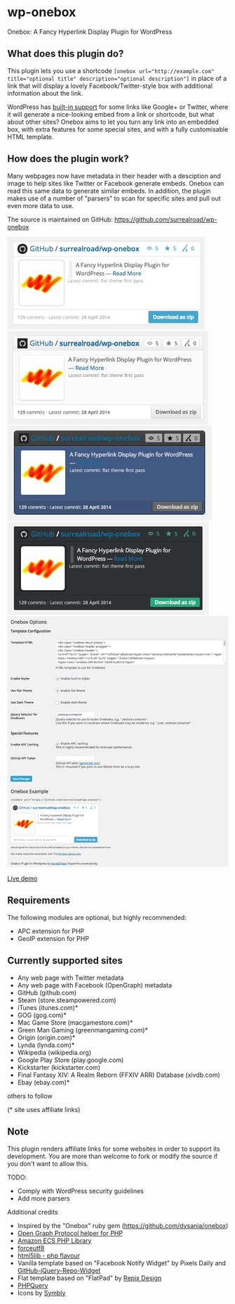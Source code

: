 wp-onebox
==

Onebox: A Fancy Hyperlink Display Plugin for WordPress

What does this plugin do?
--
This plugin lets you use a shortcode `[onebox url="http://example.com" title="optional title" description="optional description"]` in place of a link that will display a lovely Facebook/Twitter-style box with additional information about the link.

WordPress has [built-in support](http://en.support.wordpress.com/twitter/twitter-embeds/) for some links like Google+ or Twitter, where it will generate a nice-looking embed from a link or shortcode, but what about other sites? Onebox aims to let you turn any link into an embedded box, with extra features for some special sites, and with a fully customisable HTML template.

How does the plugin work?
--
Many webpages now have metadata in their header with a desciption and image to help sites like Twitter or Facebook generate embeds. Onebox can read this same data to generate similar embeds. In addition, the plugin makes use of a number of "parsers" to scan for specific sites and pull out even more data to use.

The source is maintained on GitHub: https://github.com/surrealroad/wp-onebox

![Example Onebox for github.com using (default) flat style](screenshot-1.png)
![Example Onebox for github.com using classic style](screenshot-2.png)
![Example Onebox for github.com using dark style](screenshot-3.png)
![Example Onebox for github.com using dark-flat style](screenshot-4.png)
![Plugin admin options screen](screenshot-5.png)

[Live demo](http://onebox.surrealroad.com)

Requirements
--
The following modules are optional, but highly recommended:
* APC extension for PHP
* GeoIP extension for PHP

Currently supported sites
--
* Any web page with Twitter metadata
* Any web page with Facebook (OpenGraph) metadata
* GitHub (github.com)
* Steam (store.steampowered.com)
* iTunes (itunes.com)*
* GOG (gog.com)*
* Mac Game Store (macgamestore.com)*
* Green Man Gaming (greenmangaming.com)*
* Origin (origin.com)*
* Lynda (lynda.com)*
* Wikipedia (wikipedia.org)
* Google Play Store (play.google.com)
* Kickstarter (kickstarter.com)
* Final Fantasy XIV: A Realm Reborn (FFXIV ARR) Database (xivdb.com)
* Ebay (ebay.com)*

others to follow

(* site uses affiliate links)

Note
--
This plugin renders affiliate links for some websites in order to support its development. You are more than welcome to fork or modify the source if you don't want to allow this.


TODO:
* Comply with WordPress security guidelines
* Add more parsers

Additional credits
* Inspired by the "Onebox" ruby gem (https://github.com/dysania/onebox)
* [Open Graph Protocol helper for PHP](https://github.com/scottmac/opengraph)
* [Amazon ECS PHP Library](https://github.com/Exeu/Amazon-ECS-PHP-Library)
* [forceutf8](https://github.com/neitanod/forceutf8)
* [html5lib - php flavour](https://github.com/html5lib/html5lib-php)
* Vanilla template based on "Facebook Notify Widget" by Pixels Daily and [GitHub-jQuery-Repo-Widget](https://github.com/JoelSutherland/GitHub-jQuery-Repo-Widget)
* Flat template based on "FlatPad" by [Repix Design](http://store.repixdesign.com/)
* [PHPQuery](https://code.google.com/p/phpquery/)
* Icons by [Symbly](http://symb.ly)
